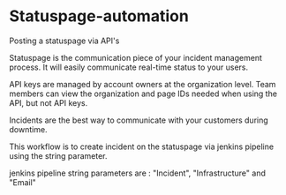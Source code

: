 # Statuspage-automation
Posting a statuspage via API's

Statuspage is the communication piece of your incident management process. It will easily communicate real-time status to your users. 

API keys are managed by account owners at the organization level. Team members can view the organization and page IDs needed when using the API, but not API keys.

Incidents are the best way to communicate with your customers during downtime. 

This workflow is to create incident on the statuspage via jenkins pipeline using the string parameter. 

jenkins pipeline string parameters are : "Incident", "Infrastructure" and "Email"
